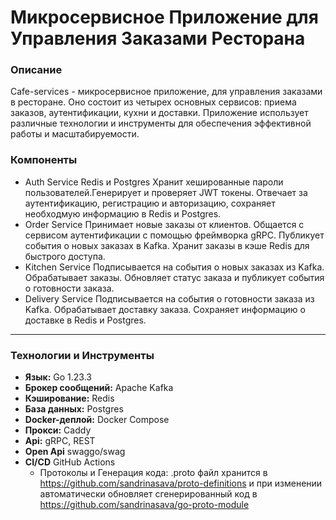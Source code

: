 # Микросервисное Приложение для Управления Заказами Ресторана
### Описание
Cafe-services - микросервисное приложение, для управления заказами в ресторане. Оно состоит из четырех основных сервисов: приема заказов, аутентификации, кухни и доставки. Приложение использует различные технологии и инструменты для обеспечения эффективной работы и масштабируемости.

### Компоненты
- Auth Service Redis и Postgres
Хранит хешированные пароли пользователей.Генерирует и проверяет JWT токены. Отвечает за аутентификацию, регистрацию и авторизацию, сохраняет необходмую информацию в Redis и Postgres. 
- Order Service
Принимает новые заказы от клиентов. Общается с сервисом аутентификации с помощью фреймворка gRPC. Публикует события о новых заказах в Kafka.
Хранит заказы в кэше Redis для быстрого доступа.
- Kitchen Service
Подписывается на события о новых заказах из Kafka.
Обрабатывает заказы. Обновляет статус заказа и публикует события о готовности заказа.
- Delivery Service
Подписывается на события о готовности заказа из Kafka.
Обрабатывает доставку заказа. Сохраняет информацию о доставке в Redis и Postgres.

---

### Технологии и Инструменты
- **Язык:** Go 1.23.3
- **Брокер сообщений:** Apache Kafka
- **Кэширование:** Redis
- **База данных:** Postgres 
- **Docker-деплой:** Docker Compose
- **Прокси:** Caddy
- **Api:** gRPC, REST
- **Open Api** swaggo/swag
- **CI/CD** GitHub Actions
  - Протоколы и Генерация кода:
  .proto файл хранится в https://github.com/sandrinasava/proto-definitions и при изменении автоматически обновляет 
  сгенерированный код в https://github.com/sandrinasava/go-proto-module

